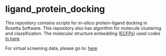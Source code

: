 # ligand_protein_docking
This repository contains scripts for in-silico protein-ligand docking in Rosetta Software. This repository also has algorithm for molecule clustering and classification. The molecular structure embedding ([ECFPs](https://pubs.acs.org/doi/10.1021/ci100050t)) used codes [in here](https://github.com/ubccr/pinky).

For virtual screening data, please go to: [here](https://drive.google.com/drive/folders/179ya8tNINKodHuo3-_frxsNsjJhfP2Lg?usp=sharing)
